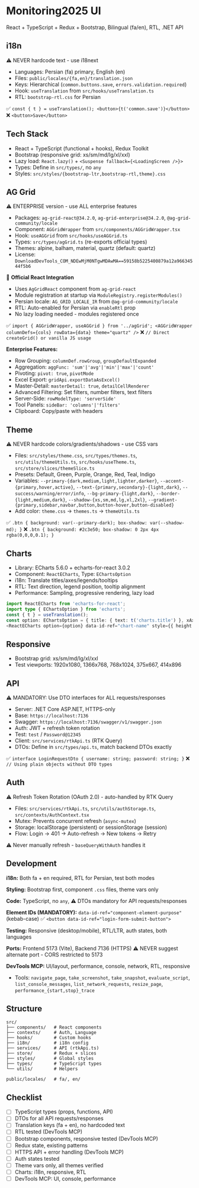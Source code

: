 # Monitoring2025 UI

React + TypeScript + Redux + Bootstrap, Bilingual (fa/en), RTL, .NET API

## i18n
⚠️ NEVER hardcode text - use i18next
- Languages: Persian (fa) primary, English (en)
- Files: `public/locales/{fa,en}/translation.json`
- Keys: Hierarchical (`common.buttons.save`, `errors.validation.required`)
- Hook: `useTranslation` from `src/hooks/useTranslation.ts`
- RTL: `bootstrap-rtl.css` for Persian

✅ `const { t } = useTranslation(); <button>{t('common.save')}</button>`
❌ `<button>Save</button>`

## Tech Stack
- React + TypeScript (functional + hooks), Redux Toolkit
- Bootstrap (responsive grid: xs/sm/md/lg/xl/xxl)
- Lazy load: `React.lazy()` + `<Suspense fallback={<LoadingScreen />}>`
- Types: Define in `src/types/`, no `any`
- Styles: `src/styles/{bootstrap-ltr,bootstrap-rtl,theme}.css`

## AG Grid
⚠️ ENTERPRISE version - use ALL enterprise features
- Packages: `ag-grid-react@34.2.0`, `ag-grid-enterprise@34.2.0`, `@ag-grid-community/locale`
- Component: `AGGridWrapper` from `src/components/AGGridWrapper.tsx`
- Hook: `useAGGrid` from `src/hooks/useAGGrid.ts`
- Types: `src/types/agGrid.ts` (re-exports official types)
- Themes: alpine, balham, material, quartz (default: quartz)
- License: `DownloadDevTools_COM_NDEwMjM0NTgwMDAwMA==59158b5225400879a12a96634544f5b6`

🔧 **Official React Integration**
- Uses `AgGridReact` component from `ag-grid-react`
- Module registration at startup via `ModuleRegistry.registerModules()`
- Persian locale: `AG_GRID_LOCALE_IR` from `@ag-grid-community/locale`
- RTL: Auto-enabled for Persian via `enableRtl` prop
- No lazy loading needed - modules registered once

✅ `import { AGGridWrapper, useAGGrid } from '../agGrid'; <AGGridWrapper columnDefs={cols} rowData={data} theme="quartz" />`
❌ `// Direct createGrid() or vanilla JS usage`

**Enterprise Features:**
- Row Grouping: `columnDef.rowGroup`, `groupDefaultExpanded`
- Aggregation: `aggFunc: 'sum'|'avg'|'min'|'max'|'count'`
- Pivoting: `pivot: true`, `pivotMode`
- Excel Export: `gridApi.exportDataAsExcel()`
- Master-Detail: `masterDetail: true`, `detailCellRenderer`
- Advanced Filtering: Set filters, number filters, text filters
- Server-Side: `rowModelType: 'serverSide'`
- Tool Panels: `sideBar: 'columns'|'filters'`
- Clipboard: Copy/paste with headers

## Theme
⚠️ NEVER hardcode colors/gradients/shadows - use CSS vars
- Files: `src/styles/theme.css`, `src/types/themes.ts`, `src/utils/themeUtils.ts`, `src/hooks/useTheme.ts`, `src/store/slices/themeSlice.ts`
- Presets: Default, Green, Purple, Orange, Red, Teal, Indigo
- Variables: `--primary-{dark,medium,light,lighter,darker}`, `--accent-{primary,hover,active}`, `--text-{primary,secondary}-{light,dark}`, `--success/warning/error/info`, `--bg-primary-{light,dark}`, `--border-{light,medium,dark}`, `--shadow-{xs,sm,md,lg,xl,2xl}`, `--gradient-{primary,sidebar,navbar,button,button-hover,button-disabled}`
- Add color: `theme.css` → `themes.ts` → `themeUtils.ts`

✅ `.btn { background: var(--primary-dark); box-shadow: var(--shadow-md); }`
❌ `.btn { background: #2c3e50; box-shadow: 0 2px 4px rgba(0,0,0,0.1); }`

## Charts
- Library: ECharts 5.6.0 + echarts-for-react 3.0.2
- Component: `ReactECharts`, Type: `EChartsOption`
- i18n: Translate titles/axes/legends/tooltips
- RTL: Text direction, legend position, tooltip alignment
- Performance: Sampling, progressive rendering, lazy load

```typescript
import ReactECharts from 'echarts-for-react';
import type { EChartsOption } from 'echarts';
const { t } = useTranslation();
const option: EChartsOption = { title: { text: t('charts.title') }, xAxis: { type: 'category', data: [...] }, series: [{ data: [...], type: 'line' }] };
<ReactECharts option={option} data-id-ref="chart-name" style={{ height: '400px' }} />
```

## Responsive
- Bootstrap grid: xs/sm/md/lg/xl/xxl
- Test viewports: 1920x1080, 1366x768, 768x1024, 375x667, 414x896

## API
⚠️ MANDATORY: Use DTO interfaces for ALL requests/responses
- Server: .NET Core ASP.NET, HTTPS-only
- Base: `https://localhost:7136`
- Swagger: `https://localhost:7136/swagger/v1/swagger.json`
- Auth: JWT + refresh token rotation
- Test: `test` / `Password@12345`
- Client: `src/services/rtkApi.ts` (RTK Query)
- DTOs: Define in `src/types/api.ts`, match backend DTOs exactly

✅ `interface LoginRequestDto { username: string; password: string; }`
❌ `// Using plain objects without DTO types`

## Auth
⚠️ Refresh Token Rotation (OAuth 2.0) - auto-handled by RTK Query
- Files: `src/services/rtkApi.ts`, `src/utils/authStorage.ts`, `src/contexts/AuthContext.tsx`
- Mutex: Prevents concurrent refresh (`async-mutex`)
- Storage: localStorage (persistent) or sessionStorage (session)
- Flow: Login → 401 → Auto-refresh → New tokens → Retry

⚠️ Never manually refresh - `baseQueryWithAuth` handles it

## Development
**i18n:** Both fa + en required, RTL for Persian, test both modes

**Styling:** Bootstrap first, component `.css` files, theme vars only

**Code:** TypeScript, no `any`, ⚠️ DTOs mandatory for API requests/responses

**Element IDs (MANDATORY):** `data-id-ref="component-element-purpose"` (kebab-case)
✅ `<button data-id-ref="login-form-submit-button">`

**Testing:** Responsive (desktop/mobile), RTL/LTR, auth states, both languages

**Ports:** Frontend 5173 (Vite), Backend 7136 (HTTPS)
⚠️ NEVER suggest alternate port - CORS restricted to 5173

**DevTools MCP:** UI/layout, performance, console, network, RTL, responsive
- Tools: `navigate_page`, `take_screenshot`, `take_snapshot`, `evaluate_script`, `list_console_messages`, `list_network_requests`, `resize_page`, `performance_{start,stop}_trace`

## Structure
```
src/
├── components/   # React components
├── contexts/     # Auth, Language
├── hooks/        # Custom hooks
├── i18n/         # i18n config
├── services/     # API (rtkApi.ts)
├── store/        # Redux + slices
├── styles/       # Global styles
├── types/        # TypeScript types
└── utils/        # Helpers

public/locales/   # fa/, en/
```

## Checklist
- [ ] TypeScript types (props, functions, API)
- [ ] DTOs for all API requests/responses
- [ ] Translation keys (fa + en), no hardcoded text
- [ ] RTL tested (DevTools MCP)
- [ ] Bootstrap components, responsive tested (DevTools MCP)
- [ ] Redux state, existing patterns
- [ ] HTTPS API + error handling (DevTools MCP)
- [ ] Auth states tested
- [ ] Theme vars only, all themes verified
- [ ] Charts: i18n, responsive, RTL
- [ ] DevTools MCP: UI, console, performance
